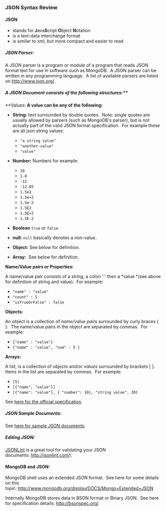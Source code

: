 ### JSON Syntax Review

#### JSON

* stands for **J**ava**S**cript **O**bject **N**otation
* is a text-data interchange format
* is similar to xml, but more compact and easier to read

##### **JSON Parser:**

A JSON parser is a program or module of a program that reads JSON format text for use in software such as MongoDB.  A JSON parser can be written in any programming language.  A list of available parsers are listed on <http://www.json.org/>.

##### A JSON Document consists of the following structures:**

**Values: **A value can be any of the following:**

* **String:** text surrounded by double quotes.  Note: single quotes are usually allowed by parsers (such as MongoDB's parser), but is not actually part of the valid JSON format specification.  For example these are all json string values:

    * `"a string value"`
    * `"another-value"`
    * `"value"`

* **Number:** Numbers for example:
    * `10`
    * `1.0`
    * `-12`
    * `-12.05`
    * `1.5e2`
    * `1.5e+2`
    * `1.5e-2`
    * `1.5E2`
    * `1.5E+2`
    * `1.5E-2`

* **Boolean** `true` or `false`
* **null:** `null` basically denotes a non-value.
* **Object:** See below for definition.
* **Array:**  See below for definition.

**Name/Value pairs or Properties:**

A name/value pair consists of a *string*, a colon ':' then a *value *(see above for definition of string and value).  For example:

* `"name" : "value"`
* `"count" : 5`
* `"isTrueOrFalse" : false`

**Objects:**

An object is a collection of *name/value pairs* surrounded by curly braces { }.  The name/value pairs in the object are separated by commas.  For example:

* `{"name" : "value"}`
* `{"name" : "value", "num" : 5 }`

**Arrays:**

A list, is a collection of *objects* and/or *values* surrounded by brackets [ ].  Items in the list are separated by commas.  For example:

* `[5]`
* `[{"name", "value"}]`
* `[{"name": "value"}, { "number": 10}, "string value", 20]`

See [here for the official specification](http://json.org/).

##### **JSON Sample Documents:**

See [here for sample JSON documents](http://json.org/example.html).

##### **Editing JSON:**

[JSONLint](http://jsonlint.com/) is a great tool for validating your JSON documents: <http://jsonlint.com/>\

#### **MongoDB and JSON:**

MongoDB shell uses an extended JSON format.  See here for some details on this topic: http://www.mongodb.org/display/DOCS/Mongo+Extended+JSON

Internally MongoDB stores data in BSON format or Binary JSON.  See here for specification details: http://bsonspec.org/
